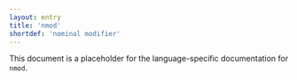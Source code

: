 ```yaml
---
layout: entry
title: 'nmod'
shortdef: 'nominal modifier'
---
```


This document is a placeholder for the language-specific documentation
for `nmod`.
